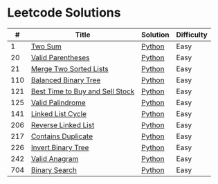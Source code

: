 # Leetcode Solutions

| #   | Title                                                                                             | Solution                                                  | Difficulty |
| --- | ------------------------------------------------------------------------------------------------- | --------------------------------------------------------- | ---------- |
| 1   | [Two Sum](https://leetcode.com/problems/two-sum/)                                                 | [Python](./Python/1-two-sum.py)                           | Easy       |
| 20  | [Valid Parentheses](https://leetcode.com/problems/valid-parentheses/)                             | [Python](./Python/20-valid-parentheses.py)                | Easy       |
| 21  | [Merge Two Sorted Lists](https://leetcode.com/problems/merge-two-sorted-lists/)                   | [Python](./Python/21-merge-two-sorted-lists.py)           | Easy       |
| 110 | [Balanced Binary Tree](https://leetcode.com/problems/balanced-binary-tree/)                       | [Python](./Python/110-balanced-binary-tree.py)            | Easy       |
| 121 | [Best Time to Buy and Sell Stock](https://leetcode.com/problems/best-time-to-buy-and-sell-stock/) | [Python](./Python/121-best-time-to-buy-and-sell-stock.py) | Easy       |
| 125 | [Valid Palindrome](https://leetcode.com/problems/valid-palindrome/)                               | [Python](./Python/125-valid-palindrome.py)                | Easy       |
| 141 | [Linked List Cycle](https://leetcode.com/problems/linked-list-cycle/)                             | [Python](./Python/141-linked-list-cycle.py)               | Easy       |
| 206 | [Reverse Linked List](https://leetcode.com/problems/reverse-linked-list/)                         | [Python](./Python/206-reverse-linked-list.py)             | Easy       |
| 217 | [Contains Duplicate](https://leetcode.com/problems/contains-duplicate/)                           | [Python](./Python/217-contains-duplicate.py)              | Easy       |
| 226 | [Invert Binary Tree](https://leetcode.com/problems/invert-binary-tree/)                           | [Python](./Python/226-invert-binary-tree.py)              | Easy       |
| 242 | [Valid Anagram](https://leetcode.com/problems/valid-anagram/)                                     | [Python](./Python/242-valid-anagram.py)                   | Easy       |
| 704 | [Binary Search](https://leetcode.com/problems/binary-search/description/)                         | [Python](./Python/704-binary-search.py)                   | Easy       |
